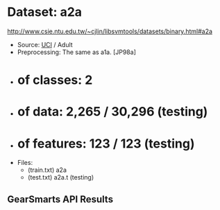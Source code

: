 # Dataset: a2a
http://www.csie.ntu.edu.tw/~cjlin/libsvmtools/datasets/binary.html#a2a

 * Source: [UCI](http://www.ics.uci.edu/~mlearn/MLRepository.html) / Adult
 * Preprocessing: The same as a1a. [JP98a]
 * # of classes: 2
 * # of data: 2,265 / 30,296 (testing)
 * # of features: 123 / 123 (testing)
 * Files:
    * (train.txt) a2a
    * (test.txt) a2a.t (testing)

## GearSmarts API Results

```js
```
